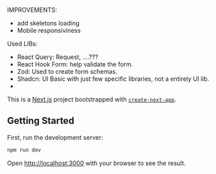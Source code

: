 IMPROVEMENTS:

- add skeletons loading
- Mobile responsiviness

Used LIBs:

- React Query: Request, ....???
- React Hook Form: help validate the form.
- Zod: Used to create form schemas.
- Shadcn: UI Basic with just few specific libraries, not a entirely UI lib.
-

This is a [Next.js](https://nextjs.org) project bootstrapped with [`create-next-app`](https://nextjs.org/docs/app/api-reference/cli/create-next-app).

## Getting Started

First, run the development server:

```bash
npm run dev
```

Open [http://localhost:3000](http://localhost:3000) with your browser to see the result.
